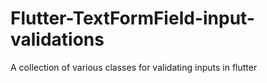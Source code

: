 # Flutter-TextFormField-input-validations
A collection of various classes for validating inputs in flutter
